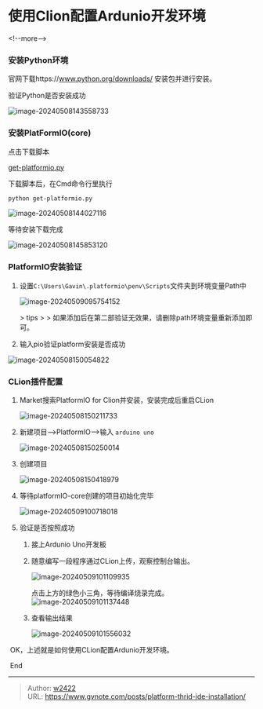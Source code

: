 # 使用Clion配置Ardunio开发环境


&lt;!--more--&gt;

### 安装Python环境

官网下载https://www.python.org/downloads/ 安装包并进行安装。

验证Python是否安装成功

![image-20240508143558733](./assets/image-20240508143558733-1741313878942-1-1741333992703-1.png)

### 安装PlatFormIO(core)

点击下载脚本

[get-platformio.py](https://raw.githubusercontent.com/platformio/platformio-core-installer/master/get-platformio.py)

下载脚本后，在Cmd命令行里执行

```bash
python get-platformio.py
```

![image-20240508144027116](./assets/image-20240508144027116-1741313878942-2-1741333992703-2.png)

等待安装下载完成

![image-20240508145853120](./assets/image-20240508145853120-1741313878942-3-1741333992703-3.png)



### PlatformIO安装验证

1. 设置`C:\Users\Gavin\.platformio\penv\Scripts`文件夹到环境变量Path中

   ![image-20240509095754152](./assets/image-20240509095754152-1741313878942-4-1741333992703-4.png)

   &gt; tips
   &gt;
   &gt; ​	如果添加后在第二部验证无效果，请删除path环境变量重新添加即可。

2. 输入pio验证platform安装是否成功

![image-20240508150054822](./assets/image-20240508150054822-1741313878942-5-1741333992703-5.png)



### CLion插件配置

1. Market搜索PlatformIO for Clion并安装，安装完成后重启CLion

   ![image-20240508150211733](./assets/image-20240508150211733-1741313878942-6-1741333992703-6.png)

2. 新建项目--&gt;PlatformIO--&gt;输入 `arduino uno`

   ![image-20240508150250014](./assets/image-20240508150250014-1741313878942-7-1741333992703-8.png)

3. 创建项目

   ![image-20240508150418979](./assets/image-20240508150418979-1741313878942-8-1741333992703-7.png)

4. 等待platformIO-core创建的项目初始化完毕

   ![image-20240509100718018](./assets/image-20240509100718018-1741313878942-9-1741333992703-9.png)

5. 验证是否按照成功

   1. 接上Ardunio Uno开发板

   2. 随意编写一段程序通过CLion上传，观察控制台输出。

      ![image-20240509101109935](./assets/image-20240509101109935-1741313878942-10-1741333992703-11.png)

      点击上方的绿色小三角，等待编译烧录完成。![image-20240509101137448](./assets/image-20240509101137448-1741313878942-11-1741333992703-10.png)

   3. 查看输出结果

      ![image-20240509101556032](./assets/image-20240509101556032-1741313878942-12-1741333992703-12.png)

​	OK，上述就是如何使用CLion配置Ardunio开发环境。

​	End


---

> Author: [w2422](https://www.gvnote.com)  
> URL: https://www.gvnote.com/posts/platform-thrid-ide-installation/  

